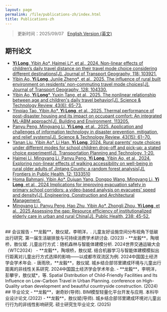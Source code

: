```yaml
---
layout: page
permalink: /file/publications-zh/index.html
title: Publications-zh
---
```


> 更新时间：2025/09/07 &nbsp;  [English Version (英文)](https://longyistar.github.io/publications/)

## 期刊论文
- [**Yi Long**, Yibin Ao*, Haimei Li*, et al., 2024. Non-linear effects of children’s daily travel distance on their travel mode choice considering different destinations[J]. Journal of Transport Geography, 118: 103921.](https://doi.org/10.1016/j.jtrangeo.2024.103921)
- [Yibin Ao, **Yi Long**, Junjie Zheng*, et al., 2025. The influence of rural built environment on residents’ non-commuting travel mode choices[J]. Journal of Transport Geography, 128: 104330.](https://doi.org/10.1016/j.jtrangeo.2025.104330)
- [Yibin Ao, **Yi Long***, Yuxin Tang, et al., 2025. The nonlinear relationship between age and children's daily travel behavior[J]. Science & Technology Review, 43(6): 65-73.](https://doi.org/10.3981/j.issn.1000-7857.2024.04.00321)
- [Yinqiao Tao, Yibin Ao*, **Yi Long**, et al., 2025. Thermal performance of post-disaster housing and its impact on occupant comfort: An integrated ML-ABM approach[J]. Building and Environment, 113205.](https://doi.org/10.1016/j.buildenv.2025.113205)
- [Panyu Peng, Mingyang Li, **Yi Long**, et al., 2025. Application and challenges of information technology in disaster prevention, mitigation, and relief systems[J]. Science & Technology Review, 43(15): 61−70.](https://doi.org/10.3981/j.issn.1000-7857.2024.06.00644)
- [Yanan Liu, Yibin Ao*, Li Han, **Yi Long**, 2024. Rural parents’ route choices under different modes for school children drop-off and pick-up: a stated choice experiment[J]. Transportation Planning and Technology, 1-20.](https://doi.org/10.1080/03081060.2024.2436948)
- [Haimei Li, Mingyang Li, Panyu Peng, **Yi Long**, Yibin Ao, et al., 2024. Exploring non-linear effects of walking accessibility on well-being in rural older adults of Jintang County: a random forest analysis[J]. Frontiers in Public Health, 12: 1333510](https://doi.org/10.3389/fpubh.2024.1333510)
- [Homa Bahmani, Yibin Ao*, Dujuan Yang, Dongpo Wang, Mingyang Li, **Yi Long**, et al., 2024 Implications for improving evacuation safety in primary school corridors: a video-based analysis on evacuees’ speed and density[J]. Engineering, Construction and Architectural Management.](https://doi.org/10.1108/ECAM-01-2024-0017)
- [Mingyang Li, Panyu Peng, Hao Zhu, Yibin Ao*, Zhongli Zhou, **Yi Long**, et al., 2025 Assessing the gap: Resource efficiency of institutionalized elderly care in urban and rural China[J]. Public Health, 238: 45-52.](https://doi.org/10.1016/j.puhe.2024.11.017)
<br>
## 会议报告
- **龙毅**，敖仪斌，李明洋，. 儿童友好设施空间分布视角下低碳出行研究. 第一届生活碳排放与可持续消费学术研讨会. (2023)
- **龙毅**，陶垠桥，敖仪斌. 儿童出行方式：随机森林与智能体建模分析. 2024世界交通运输大会（WTC2024）
- **龙毅**，陶垠桥，敖仪斌. 结合机器学习与智能体建模模拟出行距离对儿童出行方式选择的影响——以成都市双流区为例. 2024中国国土经济学会学术年会.
- 唐雨欣，**龙毅**，敖仪斌. 城乡结合部邻里建成环境与儿童出行距离的非线性关系研究. 2024中国国土经济学会学术年会.
- **龙毅**，李明洋， 彭攀宇，敖仪斌*，等. Spatial Distribution of Child-Friendly Facilities and Its Influence on Low-Carbon Travel in Urban Planning. conference on High-Quality urban development and beautiful countryside construction. (2024)
<br>
## 毕业论文
- **龙毅**，谢奇妙(导师). BIM模型轻量化平台开发与应用. 本科毕业设计论文.(2022)
- **龙毅**，敖仪斌(导师). 城乡结合部邻里建成环境对儿童出行行为的非线性影响研究. 硕士研究生毕业论文. (2025)
<br>
